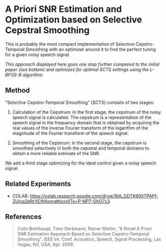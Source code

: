 # A Priori SNR Estimation and Optimization based on Selective Cepstral Smoothing

This is probably the most compact implementation of Selective Cepstro-Temporal Smoothing with an optimizer around it to find the perfect tuning for a given noisy speech signal.

_This approach displayed here goes one step further compared to the initial paper (see bottom) and optimizes for optimal SCTS settings using the L-BFGS-B algorithm._

## Method

"Selective Cepstro-Temporal Smoothing" (SCTS) consists of two stages:

1. Calculation of the Cepstrum: In the first stage, the cepstrum of the noisy speech signal is calculated. The cepstrum is a representation of the speech signal in the frequency domain that is obtained by acquiring the real values of the inverse Fourier transform of the logarithm of the magnitude of the Fourier transform of the speech signal.

2. Smoothing of the Cepstrum: In the second stage, the cepstrum is smoothed selectively in both the cepstral and temporal domains to obtain a more reliable estimate of the SNR.

We add a third stage optimizing for the ideal control given a noisy speech signal.

## Related Experiments

- COLAB: https://colab.research.google.com/drive/16A_DDTK69XTPAPf-ZUlcp2bRrVEW4omq#scrollTo=P-NP7-OhO7y3

## References

> Colin Breithaupt, Timo Gerkmann, Rainer Martin, "A Novel A Priori SNR
> Estimation Approach Based on Selective Cepstro-Temporal Smoothing", IEEE
> Int. Conf. Acoustics, Speech, Signal Processing, Las Vegas, NV, USA,
> Apr. 2008.
